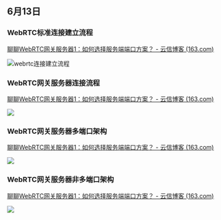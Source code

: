 ## 6月13日

### WebRTC标准连接建立流程

[聊聊WebRTC网关服务器1：如何选择服务端端口方案？ - 云信博客 (163.com)](https://yunxin.163.com/blog/webrtc-1/?from=juejin&utm_source=juejin&utm_medium=article&utm_campaign=seo&utm_content=video-tech-19)

![webrtc连接建立流程](https://i.loli.net/2021/06/13/R9iWhEF3ZrD2vnT.png)

### WebRTC网关服务器连接流程

[聊聊WebRTC网关服务器1：如何选择服务端端口方案？ - 云信博客 (163.com)](https://yunxin.163.com/blog/webrtc-1/?from=juejin&utm_source=juejin&utm_medium=article&utm_campaign=seo&utm_content=video-tech-19)

![](https://i.loli.net/2021/06/13/RdaJTpKFEtvNgfX.png)

### WebRTC网关服务器多端口架构

[聊聊WebRTC网关服务器1：如何选择服务端端口方案？ - 云信博客 (163.com)](https://yunxin.163.com/blog/webrtc-1/?from=juejin&utm_source=juejin&utm_medium=article&utm_campaign=seo&utm_content=video-tech-19)

![](https://i.loli.net/2021/06/13/3AHG2u8y5hNRt9g.png)



### WebRTC网关服务器非多端口架构

[聊聊WebRTC网关服务器1：如何选择服务端端口方案？ - 云信博客 (163.com)](https://yunxin.163.com/blog/webrtc-1/?from=juejin&utm_source=juejin&utm_medium=article&utm_campaign=seo&utm_content=video-tech-19)

![](https://i.loli.net/2021/06/13/OrlKU8BoinE2vmP.png)